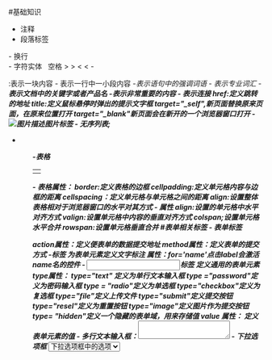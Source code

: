 #基础知识
- 注释
    <!-- -->
- 段落标签
 <p>
- 换行    
    <br/>
- 字符实体
     &nbsp 空格 &gt > &lt <
-<div>:表示一块内容
-<span> 表示一行中一小段内容
-<em>表示语句中的强调词语 
- <i>表示专业词汇
- <b> 表示文档中的关键字或者产品名
-<strong>表示非常重要的内容
- <a> 表示连接
    href:定义跳转的地址
    title:定义鼠标悬停时弹出的提示文字框
    target="_self",新页面替换原来页面，在原来位置打开
    target="_blank"新页面会在新开的一个浏览器窗口打开
- <img src ="图片地址" alt="图片描述"/>图片标签
- 无序列表;
    <ul>
        <li></li>
    <ul>
-表格
    <table>
        <tr>
            <td></td>
        </tr>
    </table>
    - 表格属性：
        border:定义表格的边框
        cellpadding:定义单元格内容与边框的距离
        cellspacing：定义单元格与单元格之间的距离
        align:设置整体表格相对于浏览器窗口的水平对其方式  
    - <td>属性
        align:设置的单元格中水平对齐方式
        valign:设置单元格中内容的垂直对齐方式
        colspan;设置单元格水平合并
        rowspan:设置单元格垂直合并
#表单相关标签
    - 表单标签
        <form></form>
        action属性：定义便表单的数据提交地址
        method属性：定义表单的提交方式
    -<label>标签 为表单元素定义文字标注
        属性：for='name'点击label会激活name名的控件
    - <input>标签 定义通用的表单元素
        type属性：
            type="text" 定义为单行文本输入框
            type ="password"定义为密码输入框
            type = "radio"定义为单选框   
            type="checkbox"定义为复选框
            type="file"定义上传文件
            type="submit"定义提交按钮
            type="resel"定义为重置按钮
            type="image"定义图片作为提交按钮
            type= "hidden"定义一个隐藏的表单域，用来存储值
        value 属性：
            定义表单元素的值
 - 多行文本输入框：<textarea></textarea>
 - 下拉选项框
    <select>
        <option>下拉选项框中的选项</optiom>
    </select>